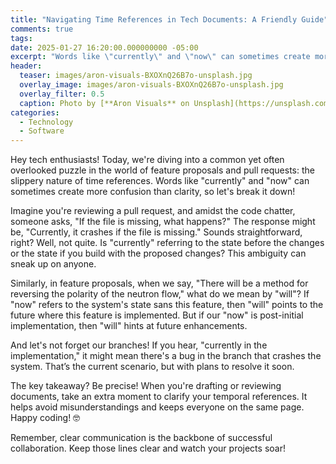 ```yaml
---
title: "Navigating Time References in Tech Documents: A Friendly Guide"
comments: true
tags:
date: 2025-01-27 16:20:00.000000000 -05:00
excerpt: "Words like \"currently\" and \"now\" can sometimes create more confusion than clarity, so let's break it down!"
header:
  teaser: images/aron-visuals-BXOXnQ26B7o-unsplash.jpg
  overlay_image: images/aron-visuals-BXOXnQ26B7o-unsplash.jpg
  overlay_filter: 0.5
  caption: Photo by [**Aron Visuals** on Unsplash](https://unsplash.com/@aronvisuals?utm_content=creditCopyText&utm_medium=referral&utm_source=unsplash)
categories:
  - Technology
  - Software
---
```

Hey tech enthusiasts! Today, we're diving into a common yet often overlooked
puzzle in the world of feature proposals and pull requests: the slippery nature
of time references. Words like "currently" and "now" can sometimes create more
confusion than clarity, so let's break it down!

Imagine you're reviewing a pull request, and amidst the code chatter, someone
asks, "If the file is missing, what happens?" The response might be, "Currently,
it crashes if the file is missing." Sounds straightforward, right? Well, not
quite. Is "currently" referring to the state before the changes or the state if
you build with the proposed changes? This ambiguity can sneak up on anyone.

Similarly, in feature proposals, when we say, "There will be a method for
reversing the polarity of the neutron flow," what do we mean by "will"? If "now"
refers to the system's state sans this feature, then "will" points to the future
where this feature is implemented. But if our "now" is post-initial
implementation, then "will" hints at future enhancements.

And let's not forget our branches! If you hear, "currently in the
implementation," it might mean there's a bug in the branch that crashes the
system. That’s the current scenario, but with plans to resolve it soon.

The key takeaway? Be precise! When you're drafting or reviewing documents, take
an extra moment to clarify your temporal references. It helps avoid
misunderstandings and keeps everyone on the same page. Happy coding! 🤓

Remember, clear communication is the backbone of successful collaboration.
Keep those lines clear and watch your projects soar!
